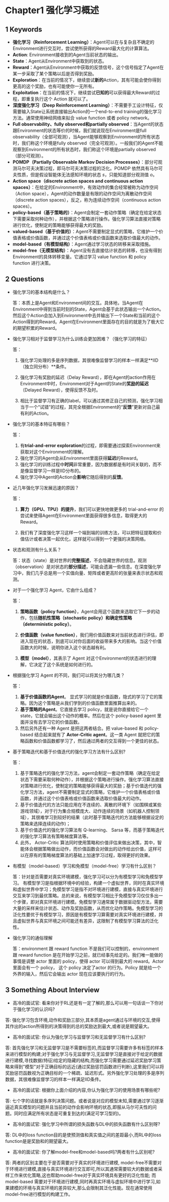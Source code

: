 # Chapter1  强化学习概述

## 1 Keywords

- **强化学习（Reinforcement Learning）**：Agent可以在与复杂且不确定的Environment进行交互时，尝试使所获得的Reward最大化的计算算法。
- **Action**: Environment接收到的Agent当前状态的输出。
- **State**：Agent从Environment中获取到的状态。
- **Reward**：Agent从Environment中获取的反馈信号，这个信号指定了Agent在某一步采取了某个策略以后是否得到奖励。
- **Exploration**：在当前的情况下，继续尝试**新的**Action，其有可能会使你得到更高的这个奖励，也有可能使你一无所有。
- **Exploitation**：在当前的情况下，继续尝试**已知的**可以获得最大Reward的过程，即重复执行这个 Action 就可以了。
- **深度强化学习（Deep Reinforcement Learning）**：不需要手工设计特征，仅需要输入State让系统直接输出Action的一个end-to-end training的强化学习方法。通常使用神经网络来拟合 value function 或者 policy network。
- **Full observability、fully observed和partially observed**：当Agent的状态跟Environment的状态等价的时候，我们就说现在Environment是full observability（全部可观测），当Agent能够观察到Environment的所有状态时，我们称这个环境是fully observed（完全可观测）。一般我们的Agent不能观察到Environment的所有状态时，我们称这个环境是partially observed（部分可观测）。
- **POMDP（Partially Observable Markov Decision Processes）**：部分可观测马尔可夫决策过程，即马尔可夫决策过程的泛化。POMDP 依然具有马尔可夫性质，但是假设智能体无法感知环境的状态 $s$，只能知道部分观测值 $o$。
- **Action space（discrete action spaces and continuous action spaces）**：在给定的Environment中，有效动作的集合经常被称为动作空间（Action space），Agent的动作数量是有限的动作空间为离散动作空间（discrete action spaces），反之，称为连续动作空间（continuous action spaces）。
- **policy-based（基于策略的）**：Agent会制定一套动作策略（确定在给定状态下需要采取何种动作），并根据这个策略进行操作。强化学习算法直接对策略进行优化，使制定的策略能够获得最大的奖励。
- **valued-based（基于价值的）**：Agent不需要制定显式的策略，它维护一个价值表格或价值函数，并通过这个价值表格或价值函数来选取价值最大的动作。
- **model-based（有模型结构）**：Agent通过学习状态的转移来采取措施。
- **model-free（无模型结构）**：Agent没有去直接估计状态的转移，也没有得到Environment的具体转移变量。它通过学习 value function 和 policy function 进行决策。

## 2 Questions

- 强化学习的基本结构是什么？

  答：本质上是Agent和Environment间的交互。具体地，当Agent在Environment中得到当前时刻的State，Agent会基于此状态输出一个Action。然后这个Action会加入到Environment中去并输出下一个State和当前的这个Action得到的Reward。Agent在Environment里面存在的目的就是为了极大它的期望积累的Reward。

- 强化学习相对于监督学习为什么训练会更加困难？（强化学习的特征）

  答：

  1. 强化学习处理的多是序列数据，其很难像监督学习的样本一样满足**IID（独立同分布）**条件。

  2. 强化学习有奖励的延迟（Delay Reward），即在Agent的action作用在Environment中时，Environment对于Agent的State的**奖励的延迟**（Delayed Reward），使得反馈不及时。
  3. 相比于监督学习有正确的label，可以通过其修正自己的预测，强化学习相当于一个“试错”的过程，其完全根据Environment的“**反馈**”更新对自己最有利的Action。

- 强化学习的基本特征有哪些？

  答： 

  1. 有**trial-and-error exploration**的过程，即需要通过探索Environment来获取对这个Environment的理解。
  2. 强化学习的Agent会从Environment里面获得**延迟**的Reward。
  3. 强化学习的训练过程中**时间**非常重要，因为数据都是有时间关联的，而不是像监督学习一样是IID分布的。
  4. 强化学习中Agent的Action会**影响**它随后得到的**反馈**。

- 近几年强化学习发展迅速的原因？

  答：

  1. **算力（GPU、TPU）的提升**，我们可以更快地做更多的 trial-and-error 的尝试来使得Agent在Environment里面获得很多信息，取得更大的Reward。

  2. 我们有了深度强化学习这样一个端到端的训练方法，可以把特征提取和价值估计或者决策一起优化，这样就可以得到一个更强的决策网络。

- 状态和观测有什么关系？

  答：状态（state）是对世界的**完整描述**，不会隐藏世界的信息。观测（observation）是对状态的**部分描述**，可能会遗漏一些信息。在深度强化学习中，我们几乎总是用一个实值向量、矩阵或者更高阶的张量来表示状态和观测。

- 对于一个强化学习 Agent，它由什么组成？

  答：

  1. **策略函数（policy function）**，Agent会用这个函数来选取它下一步的动作，包括**随机性策略（stochastic policy）**和**确定性策略（deterministic policy）**。

  2. **价值函数（value function）**，我们用价值函数来对当前状态进行评估，即进入现在的状态，到底可以对你后面的收益带来多大的影响。当这个价值函数大的时候，说明你进入这个状态越有利。

  3. **模型（model）**，其表示了 Agent 对这个Environment的状态进行的理解，它决定了这个系统是如何进行的。

- 根据强化学习 Agent 的不同，我们可以将其分为哪几类？

  答：

  1. **基于价值函数的Agent**。 显式学习的就是价值函数，隐式的学习了它的策略。因为这个策略是从我们学到的价值函数里面推算出来的。
  2. **基于策略的Agent**。它直接去学习 policy，就是说你直接给它一个 state，它就会输出这个动作的概率。然后在这个 policy-based agent 里面并没有去学习它的价值函数。
  3. 然后另外还有一种 Agent 是把这两者结合。把 value-based 和 policy-based 结合起来就有了 **Actor-Critic agent**。这一类 Agent 就把它的策略函数和价值函数都学习了，然后通过两者的交互得到一个更佳的状态。

- 基于策略迭代和基于价值迭代的强化学习方法有什么区别?

  答：
  1. 基于策略迭代的强化学习方法，agent会制定一套动作策略（确定在给定状态下需要采取何种动作），并根据这个策略进行操作。强化学习算法直接对策略进行优化，使制定的策略能够获得最大的奖励；基于价值迭代的强化学习方法，agent不需要制定显式的策略，它维护一个价值表格或价值函数，并通过这个价值表格或价值函数来选取价值最大的动作。
  2. 基于价值迭代的方法只能应用在不连续的、离散的环境下（如围棋或某些游戏领域），对于行为集合规模庞大、动作连续的场景（如机器人控制领域），其很难学习到较好的结果（此时基于策略迭代的方法能够根据设定的策略来选择连续的动作)；
  3. 基于价值迭代的强化学习算法有 Q-learning、 Sarsa 等，而基于策略迭代的强化学习算法有策略梯度算法等。
  4. 此外， Actor-Critic 算法同时使用策略和价值评估来做出决策，其中，智能体会根据策略做出动作，而价值函数会对做出的动作给出价值，这样可以在原有的策略梯度算法的基础上加速学习过程，取得更好的效果。

- 有模型（model-based）学习和免模型（model-free）学习有什么区别？

  答：针对是否需要对真实环境建模，强化学习可以分为有模型学习和免模型学习。
  有模型学习是指根据环境中的经验，构建一个虚拟世界，同时在真实环境和虚拟世界中学习；免模型学习是指不对环境进行建模，直接与真实环境进行交互来学习到最优策略。总的来说，有模型学习相比于免模型学习仅仅多出一个步骤，即对真实环境进行建模。免模型学习通常属于数据驱动型方法，需要大量的采样来估计状态、动作及奖励函数，从而优化动作策略。免模型学习的泛化性要优于有模型学习，原因是有模型学习算需要对真实环境进行建模，并且虚拟世界与真实环境之间可能还有差异，这限制了有模型学习算法的泛化性。

- 强化学习的通俗理解

  答：environment 跟 reward function 不是我们可以控制的，environment 跟 reward function 是在开始学习之前，就已经事先给定的。我们唯一能做的事情是调整 actor 里面的 policy，使得 actor 可以得到最大的 reward。Actor 里面会有一个 policy， 这个 policy 决定了actor 的行为。Policy 就是给一个外界的输入，然后它会输出 actor 现在应该要执行的行为。
  
## 3 Something About Interview

- 高冷的面试官: 看来你对于RL还是有一定了解的,那么可以用一句话谈一下你对于强化学习的认识吗?

答: 强化学习包含环境,动作和奖励三部分,其本质是agent通过与环境的交互,使得其作出的action所得到的决策得到的总的奖励达到最大,或者说是期望最大。

- 高冷的面试官: 你认为强化学习与监督学习和无监督学习有什么区别?

答: 首先强化学习和无监督学习是不需要标签的,而监督学习需要许多有标签的样本来进行模型的构建;对于强化学习与无监督学习,无监督学习是直接对于给定的数据进行建模,寻找数据(特征)给定的隐藏的结构,而强化学习需要通过延迟奖励学习策略来得到"模型"对于正确目标的远近(通过奖励惩罚函数进行判断),这里我们可以将奖励惩罚函数视为正确目标的一个稀疏、延迟形式。另外强化学习处理的多是序列数据，其很难像监督学习的样本一样满足IID条件。

- 高冷的面试官: 根据你上面介绍的内容,你认为强化学习的使用场景有哪些呢?

答: 七个字的话就是多序列决策问题。或者说是对应的模型未知,需要通过学习逐渐逼近真实模型的问题并且当前的动作会影响环境的状态,即服从马尔可夫性的问题。同时应满足所有状态是可重复到达的(满足可学习型的)。

- 高冷的面试官: 强化学习中所谓的损失函数与DL中的损失函数有什么区别呀?

答: DL中的loss function目的是使预测值和真实值之间的差距最小,而RL中的loss function是是奖励和的期望最大。

- 高冷的面试官: 你了解model-free和model-based吗?两者有什么区别呢?

答: 两者的区别主要在于是否需要对于真实的环境进行建模, model-free不需要对于环境进行建模,直接与真实环境进行交互即可,所以其通常需要较大的数据或者采样工作来优化策略,这也帮助model-free对于真实环境具有更好的泛化性能; 而model-based 需要对于环境进行建模,同时再真实环境与虚拟环境中进行学习,如果建模的环境与真实环境的差异较大,那么会限制其泛化性能。现在通常使用model-free进行模型的构建工作。

